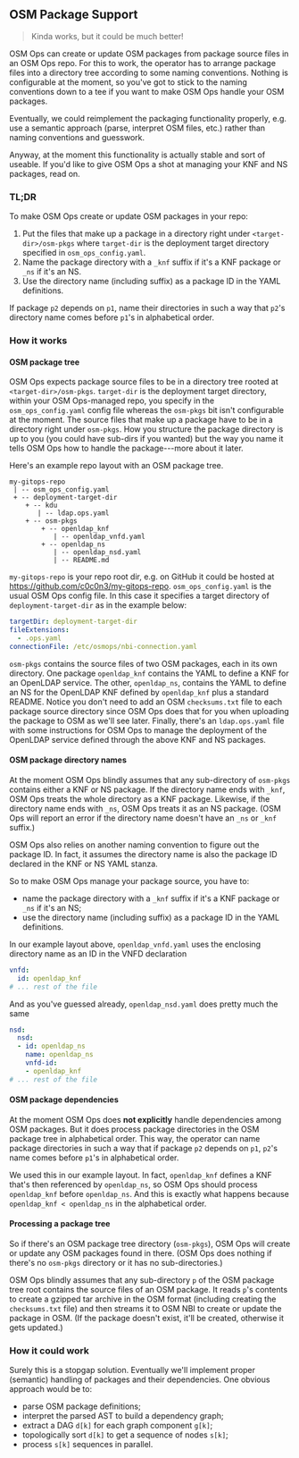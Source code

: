 OSM Package Support
-------------------
> Kinda works, but it could be much better!

OSM Ops can create or update OSM packages from package source files
in an OSM Ops repo. For this to work, the operator has to arrange
package files into a directory tree according to some naming conventions.
Nothing is configurable at the moment, so you've got to stick to
the naming conventions down to a tee if you want to make OSM Ops
handle your OSM packages.

Eventually, we could reimplement the packaging functionality properly,
e.g. use a semantic approach (parse, interpret OSM files, etc.) rather
than naming conventions and guesswork.

Anyway, at the moment this functionality is actually stable and sort
of useable. If you'd like to give OSM Ops a shot at managing your
KNF and NS packages, read on.


### TL;DR

To make OSM Ops create or update OSM packages in your repo:

1. Put the files that make up a package in a directory right under
   `<target-dir>/osm-pkgs` where `target-dir` is the deployment
   target directory specified in `osm_ops_config.yaml`.
2. Name the package directory with a `_knf` suffix if it's a KNF
   package or `_ns` if it's an NS.
3. Use the directory name (including suffix) as a package ID in
   the YAML definitions.

If package `p2` depends on `p1`, name their directories in such a
way that `p2`'s directory name comes before `p1`'s in alphabetical
order.


### How it works

#### OSM package tree
OSM Ops expects package source files to be in a directory tree rooted
at `<target-dir>/osm-pkgs`. `target-dir` is the deployment target directory,
within your OSM Ops-managed repo, you specify in the `osm_ops_config.yaml`
config file whereas the `osm-pkgs` bit isn't configurable at the moment.
The source files that make up a package have to be in a directory right
under `osm-pkgs`. How you structure the package directory is up to you
(you could have sub-dirs if you wanted) but the way you name it tells
OSM Ops how to handle the package---more about it later.

Here's an example repo layout with an OSM package tree.

```
my-gitops-repo
 | -- osm_ops_config.yaml
 + -- deployment-target-dir
    + -- kdu
       | -- ldap.ops.yaml
    + -- osm-pkgs
        + -- openldap_knf
           | -- openldap_vnfd.yaml
        + -- openldap_ns
           | -- openldap_nsd.yaml
           | -- README.md
```

`my-gitops-repo` is your repo root dir, e.g. on GitHub it could be
hosted at https://github.com/c0c0n3/my-gitops-repo. `osm_ops_config.yaml`
is the usual OSM Ops config file. In this case it specifies a target
directory of `deployment-target-dir` as in the example below:

```yaml
targetDir: deployment-target-dir
fileExtensions:
  - .ops.yaml
connectionFile: /etc/osmops/nbi-connection.yaml
```

`osm-pkgs` contains the source files of two OSM packages, each in
its own directory. One package `openldap_knf` contains the YAML to
define a KNF for an OpenLDAP service. The other, `openldap_ns`,
contains the YAML to define an NS for the OpenLDAP KNF defined by
`openldap_knf` plus a standard README. Notice you don't need to
add an OSM `checksums.txt` file to each package source directory
since OSM Ops does that for you when uploading the package to OSM
as we'll see later. Finally, there's an `ldap.ops.yaml` file with
some instructions for OSM Ops to manage the deployment of the
OpenLDAP service defined through the above KNF and NS packages.

#### OSM package directory names
At the moment OSM Ops blindly assumes that any sub-directory of
`osm-pkgs` contains either a KNF or NS package. If the directory
name ends with `_knf`, OSM Ops treats the whole directory as a KNF
package. Likewise, if the directory name ends with `_ns`, OSM Ops
treats it as an NS package. (OSM Ops will report an error if the
directory name doesn't have an `_ns` or `_knf` suffix.)

OSM Ops also relies on another naming convention to figure out the
package ID. In fact, it assumes the directory name is also the package
ID declared in the KNF or NS YAML stanza.

So to make OSM Ops manage your package source, you have to:

* name the package directory with a `_knf` suffix if it's a KNF
  package or `_ns` if it's an NS;
* use the directory name (including suffix) as a package ID in
  the YAML definitions.

In our example layout above, `openldap_vnfd.yaml` uses the enclosing
directory name as an ID in the VNFD declaration

```yaml
vnfd:
  id: openldap_knf
# ... rest of the file
```

And as you've guessed already, `openldap_nsd.yaml` does pretty much
the same

```yaml
nsd:
  nsd:
  - id: openldap_ns
    name: openldap_ns
    vnfd-id:
    - openldap_knf
# ... rest of the file
```

#### OSM package dependencies
At the moment OSM Ops does **not explicitly** handle dependencies
among OSM packages. But it does process package directories in the
OSM package tree in alphabetical order. This way, the operator can
name package directories in such a way that if package `p2` depends
on `p1`, `p2`'s name comes before `p1`'s in alphabetical order.

We used this in our example layout. In fact, `openldap_knf` defines
a KNF that's then referenced by `openldap_ns`, so OSM Ops should
process `openldap_knf` before `openldap_ns`. And this is exactly
what happens because `openldap_knf < openldap_ns` in the alphabetical
order.

#### Processing a package tree
So if there's an OSM package tree directory (`osm-pkgs`), OSM Ops
will create or update any OSM packages found in there. (OSM Ops does
nothing if there's no `osm-pkgs` directory or it has no sub-directories.)

OSM Ops blindly assumes that any sub-directory `p` of the OSM package
tree root contains the source files of an OSM package. It reads `p`'s
contents to create a gzipped tar archive in the OSM format (including
creating the `checksums.txt` file) and then streams it to OSM NBI to
create or update the package in OSM. (If the package doesn't exist,
it'll be created, otherwise it gets updated.)


### How it could work

Surely this is a stopgap solution. Eventually we'll implement proper
(semantic) handling of packages and their dependencies. One obvious
approach would be to:

* parse OSM package definitions;
* interpret the parsed AST to build a dependency graph;
* extract a DAG `d[k]` for each graph component `g[k]`;
* topologically sort `d[k]` to get a sequence of nodes `s[k]`;
* process `s[k]` sequences in parallel.

